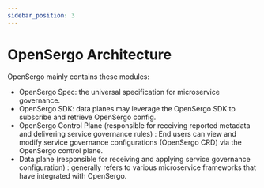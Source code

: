 ```yaml
---
sidebar_position: 3
---
```


# OpenSergo Architecture

OpenSergo mainly contains these modules:

* OpenSergo Spec: the universal specification for microservice governance.
* OpenSergo SDK: data planes may leverage the OpenSergo SDK to subscribe and retrieve OpenSergo config.
* OpenSergo Control Plane (responsible for receiving reported metadata and delivering service governance rules) : End users can view and modify service governance configurations (OpenSergo CRD) via the OpenSergo control plane.
* Data plane (responsible for receiving and applying service governance configuration) : generally refers to various microservice frameworks that have integrated with OpenSergo.
